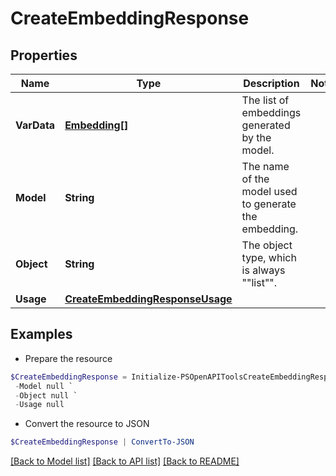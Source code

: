 # CreateEmbeddingResponse
## Properties

Name | Type | Description | Notes
------------ | ------------- | ------------- | -------------
**VarData** | [**Embedding[]**](Embedding.md) | The list of embeddings generated by the model. | 
**Model** | **String** | The name of the model used to generate the embedding. | 
**Object** | **String** | The object type, which is always &quot;&quot;list&quot;&quot;. | 
**Usage** | [**CreateEmbeddingResponseUsage**](CreateEmbeddingResponseUsage.md) |  | 

## Examples

- Prepare the resource
```powershell
$CreateEmbeddingResponse = Initialize-PSOpenAPIToolsCreateEmbeddingResponse  -VarData null `
 -Model null `
 -Object null `
 -Usage null
```

- Convert the resource to JSON
```powershell
$CreateEmbeddingResponse | ConvertTo-JSON
```

[[Back to Model list]](../README.md#documentation-for-models) [[Back to API list]](../README.md#documentation-for-api-endpoints) [[Back to README]](../README.md)

